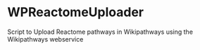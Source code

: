 WPReactomeUploader
==================

Script to Upload Reactome pathways in Wikipathways using the Wikipathways webservice
